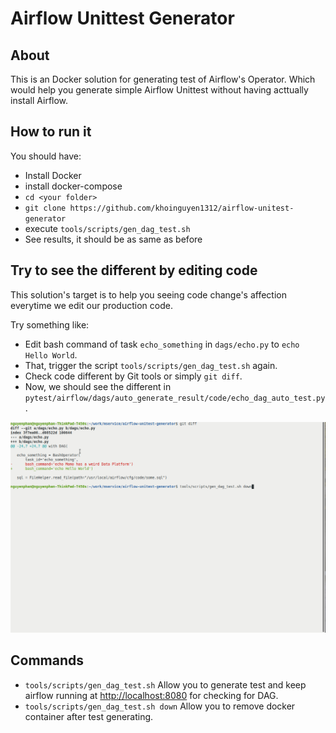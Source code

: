# Airflow Unittest Generator

## About

This is an Docker solution for generating test of Airflow's Operator. Which would help you generate simple Airflow Unittest without having acttually install Airflow.

## How to run it

You should have:

- Install Docker
- install docker-compose
- `cd <your folder>`
- `git clone https://github.com/khoinguyen1312/airflow-unitest-generator`
- execute `tools/scripts/gen_dag_test.sh`
- See results, it should be as same as before

## Try to see the different by editing code

This solution's target is to help you seeing code change's affection everytime we edit our production code.

Try something like:

- Edit bash command of task `echo_something` in `dags/echo.py` to `echo Hello World`.
- That, trigger the script `tools/scripts/gen_dag_test.sh` again.
- Check code different by Git tools or simply `git diff`.
- Now, we should see the different in `pytest/airflow/dags/auto_generate_result/code/echo_dag_auto_test.py`.

![Generate Test](./generate_test.gif)

## Commands

- `tools/scripts/gen_dag_test.sh` Allow you to generate test and keep airflow running at <http://localhost:8080> for checking for DAG.
- `tools/scripts/gen_dag_test.sh down` Allow you to remove docker container after test generating.
